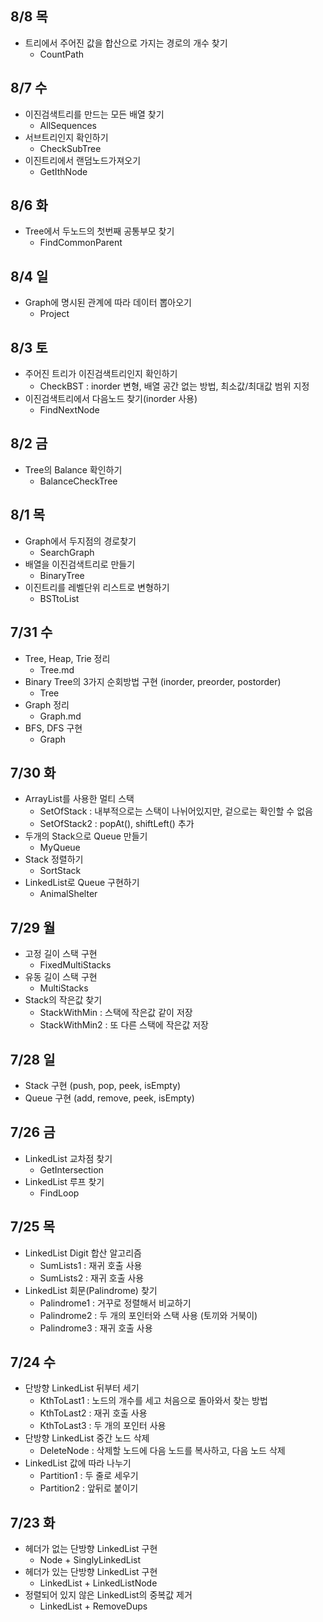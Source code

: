 ## 8/8 목
- 트리에서 주어진 값을 합산으로 가지는 경로의 개수 찾기
  - CountPath

## 8/7 수
- 이진검색트리를 만드는 모든 배열 찾기
  - AllSequences
- 서브트리인지 확인하기
  - CheckSubTree
- 이진트리에서 랜덤노드가져오기
  - GetIthNode

## 8/6 화
- Tree에서 두노드의 첫번째 공통부모 찾기
  - FindCommonParent

## 8/4 일
- Graph에 명시된 관계에 따라 데이터 뽑아오기
  - Project

## 8/3 토
- 주어진 트리가 이진검색트리인지 확인하기
  - CheckBST : inorder 변형, 배열 공간 없는 방법, 최소값/최대값 범위 지정
- 이진검색트리에서 다음노드 찾기(inorder 사용)
  - FindNextNode

## 8/2 금
- Tree의 Balance 확인하기
  - BalanceCheckTree

## 8/1 목
- Graph에서 두지점의 경로찾기
  - SearchGraph
- 배열을 이진검색트리로 만들기
  - BinaryTree
- 이진트리를 레벨단위 리스트로 변형하기
  - BSTtoList

## 7/31 수
- Tree, Heap, Trie 정리
  - Tree.md
- Binary Tree의 3가지 순회방법 구현 (inorder, preorder, postorder)
  - Tree
- Graph 정리
  - Graph.md
- BFS, DFS 구현
  - Graph

## 7/30 화
- ArrayList를 사용한 멀티 스택
  - SetOfStack : 내부적으로는 스택이 나뉘어있지만, 겉으로는 확인할 수 없음
  - SetOfStack2 : popAt(), shiftLeft() 추가
- 두개의 Stack으로 Queue 만들기
  - MyQueue
- Stack 정렬하기
  - SortStack
- LinkedList로 Queue 구현하기
  - AnimalShelter

## 7/29 월
- 고정 길이 스택 구현
  - FixedMultiStacks
- 유동 길이 스택 구현
  - MultiStacks
- Stack의 작은값 찾기
  - StackWithMin : 스택에 작은값 같이 저장
  - StackWithMin2 : 또 다른 스택에 작은값 저장

## 7/28 일
- Stack 구현 (push, pop, peek, isEmpty)
- Queue 구현 (add, remove, peek, isEmpty)

## 7/26 금
- LinkedList 교차점 찾기
  - GetIntersection
- LinkedList 루프 찾기
  - FindLoop

## 7/25 목
- LinkedList Digit 합산 알고리즘
  - SumLists1 : 재귀 호출 사용
  - SumLists2 : 재귀 호출 사용
- LinkedList 회문(Palindrome) 찾기
  - Palindrome1 : 거꾸로 정렬해서 비교하기
  - Palindrome2 : 두 개의 포인터와 스택 사용 (토끼와 거북이)
  - Palindrome3 : 재귀 호출 사용

## 7/24 수
- 단방향 LinkedList 뒤부터 세기
  - KthToLast1 : 노드의 개수를 세고 처음으로 돌아와서 찾는 방법
  - KthToLast2 : 재귀 호출 사용
  - KthToLast3 : 두 개의 포인터 사용
- 단방향 LinkedList 중간 노드 삭제
  - DeleteNode : 삭제할 노드에 다음 노드를 복사하고, 다음 노드 삭제
- LinkedList 값에 따라 나누기
  - Partition1 : 두 줄로 세우기
  - Partition2 : 앞뒤로 붙이기

## 7/23 화
- 헤더가 없는 단방향 LinkedList 구현
  - Node + SinglyLinkedList
- 헤더가 있는 단방향 LinkedList 구현
  - LinkedList + LinkedListNode
- 정렬되어 있지 않은 LinkedList의 중복값 제거
  - LinkedList + RemoveDups
